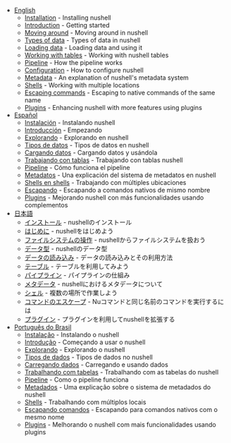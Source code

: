 * [English](en/README.md) 
  * [Installation](en/installation.md) - Installing nushell
  * [Introduction](en/introduction.md) - Getting started
  * [Moving around](en/moving_around.md) - Moving around in nushell
  * [Types of data](en/types_of_data.md) - Types of data in nushell
  * [Loading data](en/loading_data.md) - Loading data and using it
  * [Working with tables](en/working_with_tables.md) - Working with nushell tables
  * [Pipeline](en/pipeline.md) - How the pipeline works
  * [Configuration](en/configuration.md) - How to configure nushell
  * [Metadata](en/metadata.md) - An explanation of nushell's metadata system
  * [Shells](en/shells_in_shells.md) - Working with multiple locations
  * [Escaping commands](en/escaping.md) - Escaping to native commands of the same name 
  * [Plugins](en/plugins.md) - Enhancing nushell with more features using plugins
* [Español](es/README.md)
  * [Instalación](es/instalacion.md) - Instalando nushell
  * [Introducción](es/introduccion.md) - Empezando
  * [Explorando](es/explorando.md) - Explorando en nushell
  * [Tipos de datos](es/tipos_de_datos.md) - Tipos de datos en nushell
  * [Cargando datos](es/cargando_datos.md) - Cargando datos y usándola
  * [Trabajando con tablas](es/trabajando_con_tablas.md) - Trabajando con tablas nushell
  * [Pipeline](es/pipeline.md) - Cómo funciona el pipeline
  * [Metadatos](es/metadatos.md) - Una explicación del sistema de metadatos en nushell
  * [Shells en shells](es/shells_en_shells.md) - Trabajando con múltiples ubicaciones
  * [Escapando](es/escapando.md) - Escapando a comandos nativos de mismo nombre
  * [Plugins](es/plugins.md) - Mejorando nushell con más funcionalidades usando complementos
* [日本語](ja/README.md)
  * [インストール](ja/installation.md) - nushellのインストール
  * [はじめに](ja/introduction.md) - nushellをはじめよう
  * [ファイルシステムの操作](ja/moving_around.md) - nushellからファイルシステムを扱おう
  * [データ型](ja/types_of_data.md) - nushellのデータ型
  * [データの読み込み](ja/loading_data.md) - データの読み込みとその利用方法
  * [テーブル](ja/working_with_tables.md) - テーブルを利用してみよう
  * [パイプライン](ja/pipeline.md) - パイプラインの仕組み
  * [メタデータ](ja/metadata.md) - nushellにおけるメタデータについて
  * [シェル](ja/shells_in_shells.md) - 複数の場所で作業しよう
  * [コマンドのエスケープ](ja/escaping.md) - Nuコマンドと同じ名前のコマンドを実行するには
  * [プラグイン](ja/plugins.md) - プラグインを利用してnushellを拡張する
* [Português do Brasil](pt-BR/README.md)
  * [Instalação](pt-BR/instalacao.md) - Instalando o nushell
  * [Introdução](pt-BR/introducao.md) - Começando a usar o nushell
  * [Explorando](pt-BR/explorando.md) - Explorando o nushell
  * [Tipos de dados](pt-BR/tipos_de_dados.md) - Tipos de dados no nushell
  * [Carregando dados](pt-BR/carregando_dados.md) - Carregando e usando dados
  * [Trabalhando com tabelas](pt-BR/trabalhando_com_tabelas.md) - Trabalhando com as tabelas do nushell
  * [Pipeline](pt-BR/pipeline.md) - Como o pipeline funciona
  * [Metadados](pt-BR/metadados.md) - Uma explicação sobre o sistema de metadados do nushell
  * [Shells](pt-BR/shells_em_shells.md) - Trabalhando com múltiplos locais
  * [Escapando comandos](pt-BR/escapando.md) - Escapando para comandos nativos com o mesmo nome
  * [Plugins](pt-BR/plugins.md) - Melhorando o nushell com mais funcionalidades usando plugins
